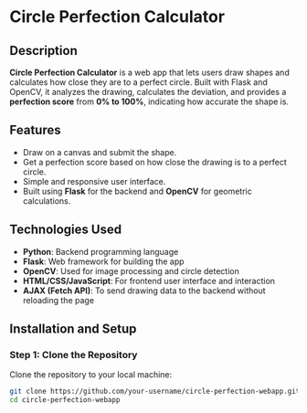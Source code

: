 # Circle Perfection Calculator

## Description

**Circle Perfection Calculator** is a web app that lets users draw shapes and calculates how close they are to a perfect circle. Built with Flask and OpenCV, it analyzes the drawing, calculates the deviation, and provides a **perfection score** from **0% to 100%**, indicating how accurate the shape is.

## Features
- Draw on a canvas and submit the shape.
- Get a perfection score based on how close the drawing is to a perfect circle.
- Simple and responsive user interface.
- Built using **Flask** for the backend and **OpenCV** for geometric calculations.

## Technologies Used
- **Python**: Backend programming language
- **Flask**: Web framework for building the app
- **OpenCV**: Used for image processing and circle detection
- **HTML/CSS/JavaScript**: For frontend user interface and interaction
- **AJAX (Fetch API)**: To send drawing data to the backend without reloading the page

## Installation and Setup

### Step 1: Clone the Repository

Clone the repository to your local machine:

```bash
git clone https://github.com/your-username/circle-perfection-webapp.git
cd circle-perfection-webapp
